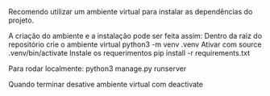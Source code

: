 Recomendo utilizar um ambiente virtual para instalar as dependências do projeto.

A criação do ambiente e a instalação pode ser feita assim:
Dentro da raiz do repositório crie o ambiente virtual
python3 -m venv .venv
Ativar com
source .venv/bin/activate
Instale os requerimentos
pip install -r requirements.txt

Para rodar localmente:
python3 manage.py runserver

Quando terminar desative ambiente virtual com
deactivate
